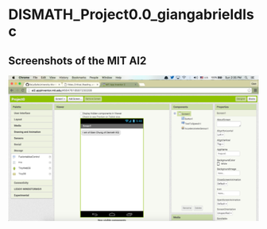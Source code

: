 # DISMATH_Project0.0_giangabrieldlsc

## Screenshots of the MIT AI2
![alt tag](https://raw.githubusercontent.com/DeLaSalleUniversity-Manila-DISMATH-t216/DISMATH_Project0.0_giangabrieldlsc/master/Screen.Shot.2016-02-28.at.2.35.54.PM.png)
